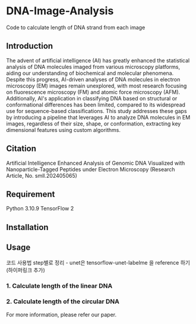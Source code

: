 # DNA-Image-Analysis


Code to calculate length of DNA strand from each image


## Introduction
The advent of artificial intelligence (AI) has greatly enhanced the statistical analysis of DNA molecules imaged from various microscopy platforms, aiding our understanding of biochemical and molecular phenomena. Despite this progress, AI-driven analyses of DNA molecules in electron microscopy (EM) images remain unexplored, with most research focusing on fluorescence microscopy (FM) and atomic force microscopy (AFM). Additionally, AI's application in classifying DNA based on structural or conformational differences has been limited, compared to its widespread use for sequence-based classifications. This study addresses these gaps by introducing a pipeline that leverages AI to analyze DNA molecules in EM images, regardless of their size, shape, or conformation, extracting key dimensional features using custom algorithms.


## Citation
Artificial Intelligence Enhanced Analysis of Genomic DNA Visualized with Nanoparticle-Tagged Peptides under Electron Microscopy (Research Article, No. smll.202405065)


## Requirement
Python 3.10.9
TensorFlow 2


## Installation


## Usage
코드 사용법 step별로 정리 - unet은 tensorflow-unet-labelme 을 reference 하기 (하이퍼링크 추가)


### 1. Calculate length of the linear DNA


### 2. Calculate length of the circular DNA


For more information, please refer our paper.
